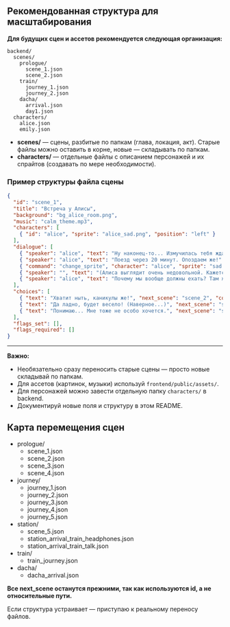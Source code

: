 

## Рекомендованная структура для масштабирования

**Для будущих сцен и ассетов рекомендуется следующая организация:**

```
backend/
  scenes/
    prologue/
      scene_1.json
      scene_2.json
    train/
      journey_1.json
      journey_2.json
    dacha/
      arrival.json
      day1.json
  characters/
    alice.json
    emily.json
```

- **scenes/** — сцены, разбитые по папкам (глава, локация, акт). Старые файлы можно оставить в корне, новые — складывать по папкам.
- **characters/** — отдельные файлы с описанием персонажей и их спрайтов (создавать по мере необходимости).

### Пример структуры файла сцены

```json
{
  "id": "scene_1",
  "title": "Встреча у Алисы",
  "background": "bg_alice_room.png",
  "music": "calm_theme.mp3",
  "characters": [
    { "id": "alice", "sprite": "alice_sad.png", "position": "left" }
  ],
  "dialogue": [
    { "speaker": "alice", "text": "Ну наконец-то... Измучилась тебя ждать!" },
    { "speaker": "alice", "text": "Поезд через 20 минут. Опоздаем же!" },
    { "command": "change_sprite", "character": "alice", "sprite": "sad.png" },
    { "speaker": "", "text": "(Алиса выглядит очень недовольной. Кажется, ей совсем не хочется ехать...)" },
    { "speaker": "alice", "text": "Почему мы вообще должны ехать? Там же будет так ску-у-учно!" }
  ],
  "choices": [
    { "text": "Хватит ныть, каникулы же!", "next_scene": "scene_2", "condition": null },
    { "text": "Да ладно, будет весело! (Наверное...)", "next_scene": "scene_3", "condition": null },
    { "text": "Понимаю... Мне тоже не особо хочется.", "next_scene": "scene_4", "condition": null }
  ],
  "flags_set": [],
  "flags_required": []
}
```

---

**Важно:**
- Необязательно сразу переносить старые сцены — просто новые складывай по папкам.
- Для ассетов (картинок, музыки) используй `frontend/public/assets/`.
- Для персонажей можно завести отдельную папку `characters/` в backend.
- Документируй новые поля и структуру в этом README. 


## Карта перемещения сцен

- prologue/
  - scene_1.json
  - scene_2.json
  - scene_3.json
  - scene_4.json
- journey/
  - journey_1.json
  - journey_2.json
  - journey_3.json
  - journey_4.json
  - journey_5.json
- station/
  - scene_5.json
  - station_arrival_train_headphones.json
  - station_arrival_train_talk.json
- train/
  - train_journey.json
- dacha/
  - dacha_arrival.json

**Все next_scene останутся прежними, так как используются id, а не относительные пути.**

Если структура устраивает — приступаю к реальному переносу файлов. 